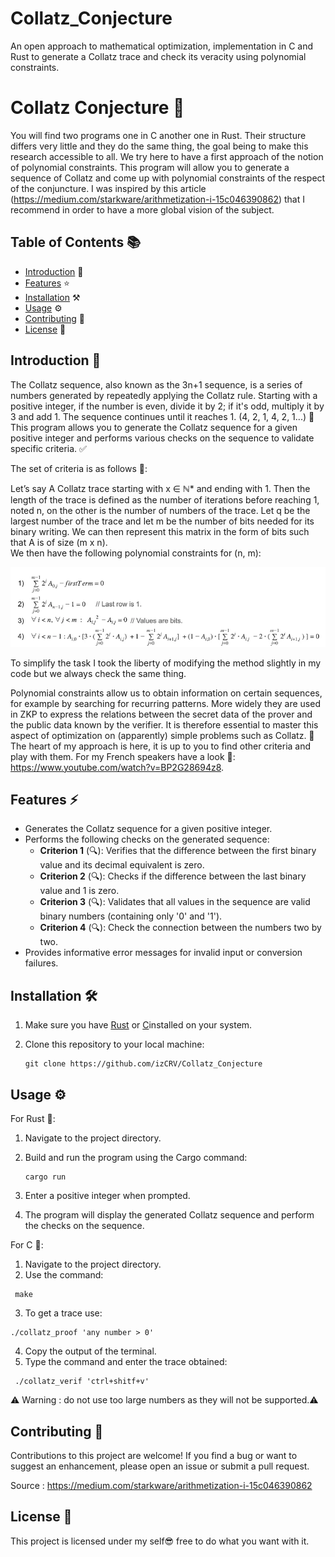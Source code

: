 # Collatz_Conjecture
An open approach to mathematical optimization, implementation in C and Rust to generate a Collatz trace and check its veracity using polynomial constraints.

<div align="center">
</div>

# Collatz Conjecture 🧮


You will find two programs one in C another one in Rust. 
Their structure differs very little and they do the same thing, the goal being to make this research accessible to all.
We try here to have a first approach of the notion of polynomial constraints.
This program will allow you to generate a sequence of Collatz and come up with polynomial constraints of the respect of the conjuncture.
I was inspired by this article (https://medium.com/starkware/arithmetization-i-15c046390862) that I recommend in order to have a more global vision of the subject.

## Table of Contents 📚

- [Introduction](#introduction) 🔮
- [Features](#features) ⭐️
- [Installation](#installation) ⚒️
- [Usage](#usage) ⚙️
- [Contributing](#contributing) 🤝
- [License](#license) 📃

## Introduction 📖

The Collatz sequence, also known as the 3n+1 sequence, is a series of numbers generated by repeatedly applying the Collatz rule. Starting with a positive integer, if the number is even, divide it by 2; if it's odd, multiply it by 3 and add 1. The sequence continues until it reaches 1. (4, 2, 1, 4, 2, 1...) 🔄
This program allows you to generate the Collatz sequence for a given positive integer and performs various checks on the sequence to validate specific criteria. ✅ 

The set of criteria is as follows 📐: 

Let’s say A Collatz trace starting with x ∈ ℕ* and ending with 1. Then the length of the trace is defined as the number of iterations before reaching 1, noted n, on the other is the number of numbers of the trace. Let q be the largest number of the trace and let m be the number of bits needed for its binary writing. We can then represent this matrix in the form of bits such that A is of size (m x n).  
We then have the following polynomial constraints for (n, m):

![Criteria](collatz1.png)

To simplify the task I took the liberty of modifying the method slightly in my code but we always check the same thing.

Polynomial constraints allow us to obtain information on certain sequences, for example by searching for recurring patterns. More widely they are used in ZKP to express the relations between the secret data of the prover and the public data known by the verifier. It is therefore essential to master this aspect of optimization on (apparently) simple problems such as Collatz. 🧠
The heart of my approach is here, it is up to you to find other criteria and play with them. 
For my French speakers have a look 👀: https://www.youtube.com/watch?v=BP2G28694z8.

## Features ⚡️

- Generates the Collatz sequence for a given positive integer.
- Performs the following checks on the generated sequence:
  - **Criterion 1** (🔍): Verifies that the difference between the first binary value and its decimal equivalent is zero.
  - **Criterion 2** (🔍): Checks if the difference between the last binary value and 1 is zero.
  - **Criterion 3** (🔍): Validates that all values in the sequence are valid binary numbers (containing only '0' and '1').
  - **Criterion 4** (🔍): Check the connection between the numbers two by two.
- Provides informative error messages for invalid input or conversion failures.

## Installation 🛠️

1. Make sure you have [Rust](https://www.rust-lang.org/) or [C](https://www.learn-c.org/)installed on your system.
2. Clone this repository to your local machine:

   ```shell
   git clone https://github.com/izCRV/Collatz_Conjecture
   ```

## Usage ⚙️

For Rust 🦀:

1. Navigate to the project directory.
2. Build and run the program using the Cargo command:

   ```shell
   cargo run
   ```

3. Enter a positive integer when prompted.
4. The program will display the generated Collatz sequence and perform the checks on the sequence.



For C 🦍:
1. Navigate to the project directory.
2. Use the command:
  
  ```shell
   make
  ```
3. To get a trace use:
  
  ```shell
  ./collatz_proof 'any number > 0'
  ```
4. Copy the output of the terminal.
5. Type the command and enter the trace obtained:
  
  ```shell
   ./collatz_verif 'ctrl+shitf+v'
  ```

⚠️ Warning : do not use too large numbers as they will not be supported.⚠️

## Contributing 🤝

Contributions to this project are welcome! If you find a bug or want to suggest an enhancement, please open an issue or submit a pull request.

Source : https://medium.com/starkware/arithmetization-i-15c046390862

## License 📃

This project is licensed under my self😎 free to do what you want with it.
